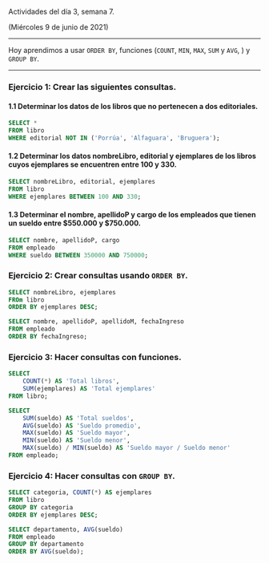 Actividades del día 3, semana 7.

(Miércoles 9 de junio de 2021)

---

Hoy aprendimos a usar `ORDER BY`, funciones (`COUNT`, `MIN`, `MAX`, `SUM` y `AVG`, ) y `GROUP BY`.

---


### Ejercicio 1: Crear las siguientes consultas.

#### 1.1 Determinar los datos de los libros que no pertenecen a dos editoriales.
```SQL
SELECT *
FROM libro
WHERE editorial NOT IN ('Porrúa', 'Alfaguara', 'Bruguera');
```

#### 1.2 Determinar los datos nombreLibro, editorial y ejemplares de los libros cuyos ejemplares se encuentren entre 100 y 330.
```SQL
SELECT nombreLibro, editorial, ejemplares
FROM libro
WHERE ejemplares BETWEEN 100 AND 330;
```

#### 1.3 Determinar el nombre, apellidoP y cargo de los empleados que tienen un sueldo entre $550.000 y $750.000.
```SQL
SELECT nombre, apellidoP, cargo
FROM empleado
WHERE sueldo BETWEEN 350000 AND 750000;
```


### Ejercicio 2: Crear consultas usando `ORDER BY`.
```SQL
SELECT nombreLibro, ejemplares
FROm libro
ORDER BY ejemplares DESC;

SELECT nombre, apellidoP, apellidoM, fechaIngreso
FROM empleado
ORDER BY fechaIngreso;
```


### Ejercicio 3: Hacer consultas con funciones.
```SQL
SELECT
    COUNT(*) AS 'Total libros',
    SUM(ejemplares) AS 'Total ejemplares'
FROM libro;

SELECT
    SUM(sueldo) AS 'Total sueldos',
    AVG(sueldo) AS 'Sueldo promedio',
    MAX(sueldo) AS 'Sueldo mayor',
    MIN(sueldo) AS 'Sueldo menor',
    MAX(sueldo) / MIN(sueldo) AS 'Sueldo mayor / Sueldo menor'
FROM empleado;
```


### Ejercicio 4: Hacer consultas con `GROUP BY`.
```SQL
SELECT categoria, COUNT(*) AS ejemplares
FROM libro
GROUP BY categoria
ORDER BY ejemplares DESC;

SELECT departamento, AVG(sueldo)
FROM empleado
GROUP BY departamento
ORDER BY AVG(sueldo);
```